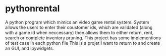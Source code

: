 # pythonrental
A python program which mimics an video game rental system. System allows the users to enter their coustomer ids, which are validated (along with a game id when neccessary) then allows them to either return, rent, search or complete inventory pruning. 
This project has some implementions of test case in each python file 
This is a projet I want to return to and create an GUI, and ipywidgets.

